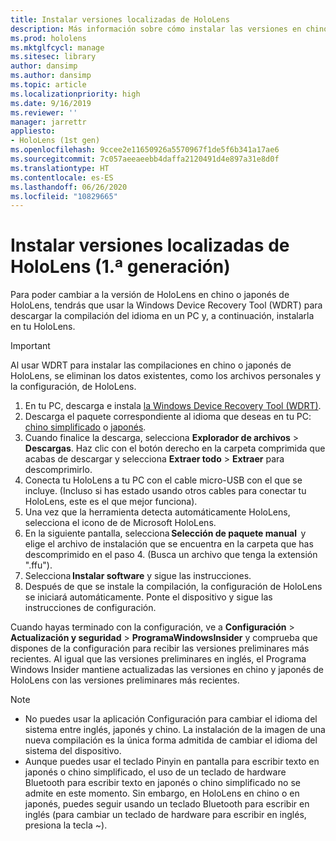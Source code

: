 ```yaml
---
title: Instalar versiones localizadas de HoloLens
description: Más información sobre cómo instalar las versiones en chino o japonés de HoloLens
ms.prod: hololens
ms.mktglfcycl: manage
ms.sitesec: library
author: dansimp
ms.author: dansimp
ms.topic: article
ms.localizationpriority: high
ms.date: 9/16/2019
ms.reviewer: ''
manager: jarrettr
appliesto:
- HoloLens (1st gen)
ms.openlocfilehash: 9ccee2e11650926a5570967f1de5f6b341a17ae6
ms.sourcegitcommit: 7c057aeeaeebb4daffa2120491d4e897a31e8d0f
ms.translationtype: HT
ms.contentlocale: es-ES
ms.lasthandoff: 06/26/2020
ms.locfileid: "10829665"
---
```

# Instalar versiones localizadas de HoloLens (1.ª generación)

Para poder cambiar a la versión de HoloLens en chino o japonés de HoloLens, tendrás que usar la Windows Device Recovery Tool (WDRT) para descargar la compilación del idioma en un PC y, a continuación, instalarla en tu HoloLens.

> [!IMPORTANT]
> Al usar WDRT para instalar las compilaciones en chino o japonés de HoloLens, se eliminan los datos existentes, como los archivos personales y la configuración, de HoloLens. 

1. En tu PC, descarga e instala [la Windows Device Recovery Tool (WDRT)](https://support.microsoft.com/help/12379).
1. Descarga el paquete correspondiente al idioma que deseas en tu PC: [chino simplificado](https://aka.ms/hololensdownload-ch) o [japonés](https://aka.ms/hololensdownload-jp).
1. Cuando finalice la descarga, selecciona **Explorador de archivos** > **Descargas**. Haz clic con el botón derecho en la carpeta comprimida que acabas de descargar y selecciona **Extraer todo** > **Extraer** para descomprimirlo.
1. Conecta tu HoloLens a tu PC con el cable micro-USB con el que se incluye. (Incluso si has estado usando otros cables para conectar tu HoloLens, este es el que mejor funciona).
1. Una vez que la herramienta detecta automáticamente HoloLens, selecciona el icono de de Microsoft HoloLens.
1. En la siguiente pantalla, selecciona **Selección de paquete manual**  y elige el archivo de instalación que se encuentra en la carpeta que has descomprimido en el paso 4. (Busca un archivo que tenga la extensión ".ffu"). 
1. Selecciona **Instalar software** y sigue las instrucciones. 
1. Después de que se instale la compilación, la configuración de HoloLens se iniciará automáticamente. Ponte el dispositivo y sigue las instrucciones de configuración. 

Cuando hayas terminado con la configuración, ve a **Configuración** > **Actualización y seguridad** > **ProgramaWindowsInsider** y comprueba que dispones de la configuración para recibir las versiones preliminares más recientes. Al igual que las versiones preliminares en inglés, el Programa Windows Insider mantiene actualizadas las versiones en chino y japonés de HoloLens con las versiones preliminares más recientes.

> [!NOTE]
>  
> - No puedes usar la aplicación Configuración para cambiar el idioma del sistema entre inglés, japonés y chino. La instalación de la imagen de una nueva compilación es la única forma admitida de cambiar el idioma del sistema del dispositivo.
> - Aunque puedes usar el teclado Pinyin en pantalla para escribir texto en japonés o chino simplificado, el uso de un teclado de hardware Bluetooth para escribir texto en japonés o chino simplificado no se admite en este momento.  Sin embargo, en HoloLens en chino o en japonés, puedes seguir usando un teclado Bluetooth para escribir en inglés (para cambiar un teclado de hardware para escribir en inglés, presiona la tecla ~).

